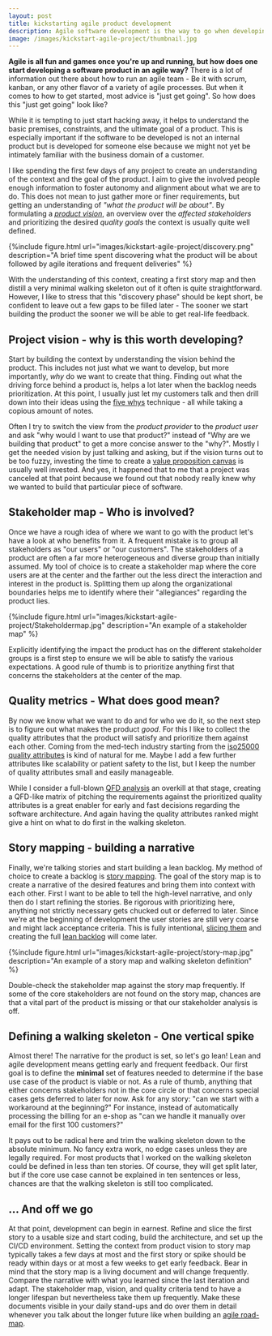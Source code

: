 ```yaml
---
layout: post
title: kickstarting agile product development
description: Agile software development is the way to go when developing a project. But how does one get started with a project or a product? What is needed to get an initial backlog up and running and how much information should one collect to enable all people involved to act empowered? 
image: /images/kickstart-agile-project/thumbnail.jpg
---
```


**Agile is all fun and games once you're up and running, but how does one start developing a software product in an agile way?** There is a lot of information out there about how to run an agile team - Be it with scrum, kanban, or any other flavor of a variety of agile processes. But when it comes to how to get started, most advice is "just get going". So how does this "just get going" look like? 

While it is tempting to just start hacking away, it helps to understand the basic premises, constraints, and the ultimate goal of a product. This is especially important if the software to be developed is not an internal product but is developed for someone else because we might not yet be intimately familiar with the business domain of a customer. 

I like spending the first few days of any project to create an understanding of the context and the goal of the product. I aim to give the involved people enough information to foster autonomy and alignment about what we are to do. This does not mean to just gather more or finer requirements, but getting an understanding of *"what the product will be about"*. By formulating a *[product vision](https://dominikberner.ch/a-good-product-vision/)*, an overview over the *affected stakeholders* and prioritizing the desired *quality goals* the context is usually quite well defined. 

{%include figure.html url="images/kickstart-agile-project/discovery.png" description="A brief time spent discovering what the product will be about followed by agile iterations and frequent deliveries" %}

With the understanding of this context, creating a first story map and then distill a very minimal walking skeleton out of it often is quite straightforward. However, I like to stress that this "discovery phase" should be kept short, be confident to leave out a few gaps to be filled later - The sooner we start building the product the sooner we will be able to get real-life feedback. 

## Project vision - why is this worth developing?

Start by building the context by understanding the vision behind the product. This includes not just what we want to develop, but more importantly, *why* do we want to create that thing. Finding out what the driving force behind a product is, helps a lot later when the backlog needs prioritization. At this point, I usually just let my customers talk and then drill down into their ideas using the [five whys](https://en.wikipedia.org/wiki/Five_whys) technique - all while taking a copious amount of notes. 

Often I try to switch the view from the *product provider* to the *product user* and ask "why would I want to use that product?" instead of "Why are we building that product" to get a more concise answer to the "why?". 
Mostly I get the needed vision by just talking and asking, but if the vision turns out to be too fuzzy, investing the time to create a [value proposition canvas](https://vimeo.com/201197034) is usually well invested. And yes, it happened that to me that a project was canceled at that point because we found out that nobody really knew why we wanted to build that particular piece of software.

## Stakeholder map - Who is involved?

Once we have a rough idea of where we want to go with the product let's have a look at who benefits from it. A frequent mistake is to group all stakeholders as "our users" or "our customers". The stakeholders of a product are often a far more heterogeneous and diverse group than initially assumed. 
My tool of choice is to create a stakeholder map where the core users are at the center and the farther out the less direct the interaction and interest in the product is. Splitting them up along the organizational boundaries helps me to identify where their "allegiances" regarding the product lies. 

{%include figure.html url="images/kickstart-agile-project/Stakeholdermap.jpg" description="An example of a stakeholder map" %}

Explicitly identifying the impact the product has on the different stakeholder groups is a first step to ensure we will be able to satisfy the various expectations. A good rule of thumb is to prioritize anything first that concerns the stakeholders at the center of the map. 

## Quality metrics - What does good mean?

By now we know what we want to do and for who we do it, so the next step is to figure out what makes the product *good*. For this I like to collect the quality attributes that the product will satisfy and prioritize them against each other. Coming from the med-tech industry starting from the [iso25000 quality attributes](https://iso25000.com/index.php/en/iso-25000-standards/iso-25010) is kind of natural for me. 
Maybe I add a few further attributes like scalability or patient safety to the list, but I keep the number of quality attributes small and easily manageable. 

While I consider a full-blown [QFD analysis](https://de.wikipedia.org/wiki/Quality_Function_Deployment) an overkill at that stage, creating a QFD-like matrix of pitching the requirements against the prioritized quality attributes is a great enabler for early and fast decisions regarding the software architecture. And again having the quality attributes ranked might give a hint on what to do first in the walking skeleton. 

## Story mapping - building a narrative

Finally, we're talking stories and start building a lean backlog. My method of choice to create a backlog is [story mapping](https://medium.com/@priyank.it/user-story-mapping-product-backlog-creation-7ea9a54f7f0e). The goal of the story map is to create a narrative of the desired features and bring them into context with each other. First I want to be able to tell the high-level narrative, and only then do I start refining the stories. Be rigorous with prioritizing here, anything not strictly necessary gets chucked out or deferred to later. Since we're at the beginning of development the user stories are still very coarse and might lack acceptance criteria. This is fully intentional, [slicing them](https://dominikberner.ch/the-art-of-slicing/) and creating the full [lean backlog](https://dominikberner.ch/lean-backlog-handling/) will come later.  

{%include figure.html url="images/kickstart-agile-project/story-map.jpg" description="An example of a story map and walking skeleton definition" %}

Double-check the stakeholder map against the story map frequently. If some of the core stakeholders are not found on the story map, chances are that a vital part of the product is missing or that our stakeholder analysis is off. 

## Defining a walking skeleton - One vertical spike

Almost there! The narrative for the product is set, so let's go lean! Lean and agile development means getting early and frequent feedback. Our first goal is to define the **minimal** set of features needed to determine if the base use case of the product is viable or not. As a rule of thumb, anything that either concerns stakeholders not in the core circle or that concerns special cases gets deferred to later for now. Ask for any story: "can we start with a workaround at the beginning?" For instance, instead of automatically processing the billing for an e-shop as "can we handle it manually over email for the first 100 customers?"

It pays out to be radical here and trim the walking skeleton down to the absolute minimum. No fancy extra work, no edge cases unless they are legally required. For most products that I worked on the walking skeleton could be defined in less than ten stories. Of course, they will get split later, but if the core use case cannot be explained in ten sentences or less, chances are that the walking skeleton is still too complicated. 

## ... And off we go

At that point, development can begin in earnest. Refine and slice the first story to a usable size and start coding, build the architecture, and set up the CI/CD environment. 
Setting the context from product vision to story map typically takes a few days at most and the first story or spike should be ready within days or at most a few weeks to get early feedback. Bear in mind that the story map is a living document and will change frequently. Compare the narrative with what you learned since the last iteration and adapt. 
The stakeholder map, vision, and quality criteria tend to have a longer lifespan but nevertheless take them up frequently. Make these documents visible in your daily stand-ups and do over them in detail whenever you talk about the longer future like when building an [agile road-map](https://dominikberner.ch/Agile-Roadmapping/). 